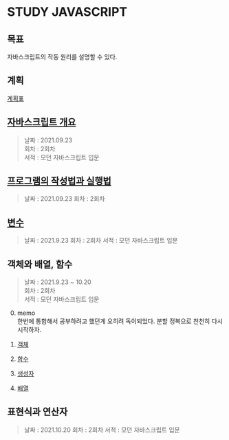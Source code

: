 # STUDY JAVASCRIPT

## 목표

자바스크립트의 작동 원리를 설명할 수 있다.

## 계획

[계획표](https://kokikaland.notion.site/1857ae2a0a9e4bdfa006d58c22c8f326)

## [자바스크립트 개요](./0summary/summary.md)

> 날짜 : 2021.09.23  
> 회차 : 2회차  
> 서적 : 모던 자바스크립트 입문

## [프로그램의 작성법과 실행법](./1howToWork/work.md)

> 날짜 : 2021.09.23
> 회차 : 2회차

## [변수](./2variable_and_value/variable_value.md)

> 날짜 : 2021.9.23
> 회차 : 2회차
> 서적 : 모던 자바스크립트 입문

## 객체와 배열, 함수

> 날짜 : 2021.9.23 ~ 10.20  
> 회차 : 2회차  
> 서적 : 모던 자바스크립트 입문

0. memo  
   한번에 통합해서 공부하려고 했던게 오히려 독이되었다. 분할 정복으로 천천히 다시 시작하자.

1. [객체](./3object_function_array/object.md)
2. [함수](./3object_function_array/function.md)
3. [생성자](./3object_function_basic/3constructor.md)
4. [배열](./3object_function_basic/4array_basic.md)

## 표현식과 연산자

> 날짜 : 2021.10.20
> 회차 : 2회차
> 서적 : 모던 자바스크립트 입문
